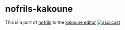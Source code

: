 # nofrils-kakoune
This is a port of [nofrils](https://github.com/robertmeta/nofrils) to the [kakoune editor](http://kakoune.org)
[![asciicast](https://asciinema.org/a/Eakfs5oigdJzPn9M1s2ChlM3Q.png)](https://asciinema.org/a/Eakfs5oigdJzPn9M1s2ChlM3Q)
